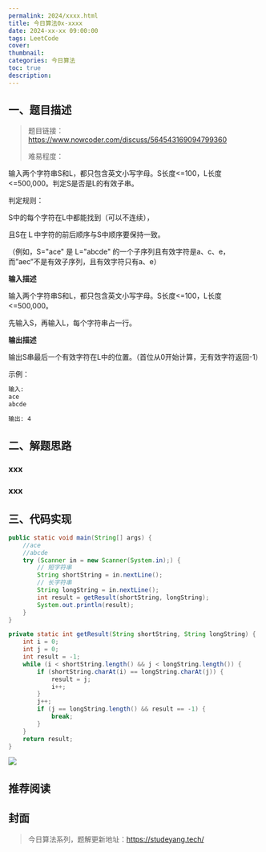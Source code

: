 ```yaml
---
permalink: 2024/xxxx.html
title: 今日算法0x-xxxx
date: 2024-xx-xx 09:00:00
tags: LeetCode
cover: 
thumbnail: 
categories: 今日算法
toc: true
description: 
---
```


## 一、题目描述

> 题目链接：https://www.nowcoder.com/discuss/564543169094799360
>
> 难易程度：

输入两个字符串S和L，都只包含英文小写字母。S长度<=100，L长度<=500,000。判定S是否是L的有效子串。

判定规则：

S中的每个字符在L中都能找到（可以不连续），

且S在Ｌ中字符的前后顺序与S中顺序要保持一致。

（例如，S="ace" 是 L="abcde" 的一个子序列且有效字符是a、c、e，而”aec”不是有效子序列，且有效字符只有a、e）

**输入描述**

输入两个字符串S和L，都只包含英文小写字母。S长度<=100，L长度<=500,000。

先输入S，再输入L，每个字符串占一行。

**输出描述**

输出S串最后一个有效字符在L中的位置。（首位从0开始计算，无有效字符返回-1）

示例：

```html
输入:
ace
abcde

输出: 4
```

<!-- more -->

## 二、解题思路

### xxx



### xxx



## 三、代码实现


```java
public static void main(String[] args) {
	//ace
	//abcde
	try (Scanner in = new Scanner(System.in);) {
		// 短字符串
		String shortString = in.nextLine();
		// 长字符串
		String longString = in.nextLine();
		int result = getResult(shortString, longString);
		System.out.println(result);
	}
}

private static int getResult(String shortString, String longString) {
	int i = 0;
	int j = 0;
	int result = -1;
	while (i < shortString.length() && j < longString.length()) {
		if (shortString.charAt(i) == longString.charAt(j)) {
			result = j;
			i++;
		}
		j++;
		if (j == longString.length() && result == -1) {
			break;
		}
	}
	return result;
}
```

![](https://technotes.oss-cn-shenzhen.aliyuncs.com/2023/202303052135542.gif)

## 推荐阅读



## 封面



> 今日算法系列，题解更新地址：https://studeyang.tech/

